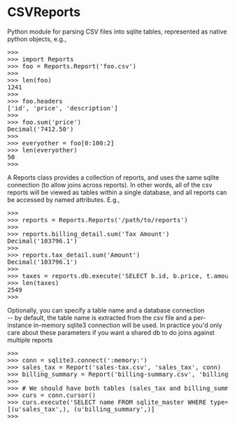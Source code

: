 CSVReports
===========

Python module for parsing CSV files into sqlite tables, represented as native python objects, e.g.,
<pre>
>>>
>>> import Reports
>>> foo = Reports.Report('foo.csv')
>>> 
>>> len(foo)
1241
>>> 
>>> foo.headers
['id', 'price', 'description']
>>>
>>> foo.sum('price')
Decimal('7412.50')
>>> 
>>> everyother = foo[0:100:2]
>>> len(everyother)
50
>>>
</pre>

A Reports class provides a collection of reports, and uses the same sqlite connection (to allow joins across reports).
In other words, all of the csv reports will be viewed as tables within a single database, and all reports can be
accessed by named attributes. E.g.,
<pre>
>>>
>>> reports = Reports.Reports('/path/to/reports')
>>> 
>>> reports.billing_detail.sum('Tax Amount')
Decimal('103796.1')
>>> 
>>> reports.tax_detail.sum('Amount')
Decimal('103796.1')
>>> 
>>> taxes = reports.db.execute('SELECT b.id, b.price, t.amount FROM billing_detail b, tax_detail t WHERE t.billing_id = b.id').fetchall()
>>> len(taxes)
2549
>>> 
</pre>

Optionally, you can specify a table name and a database connection<br />
-- by default, the table name is extracted from the csv file
   and a per-instance in-memory sqlite3 connection will be used.
   In practice you'd only care about these parameters if you want
   a shared db to do joins against multiple reports
<pre>
>>> 
>>> conn = sqlite3.connect(':memory:')
>>> sales_tax = Report('sales-tax.csv', 'sales_tax', conn)
>>> billing_summary = Report('billing-summary.csv', 'billing_summary', conn)
>>> 
>>> # We should have both tables (sales_tax and billing_summary)
>>> curs = conn.cursor()
>>> curs.execute('SELECT name FROM sqlite_master WHERE type="table"').fetchall()
[(u'sales_tax',), (u'billing_summary',)]
>>> 
</pre>
